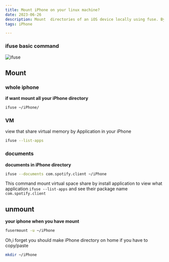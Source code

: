 ```yaml
---
title: Mount iPhone on your linux machine?
date: 2023-06-26
description: Mount  directories of an iOS device locally using fuse. By default the media directory is mounted, options allow to also mount the sandbox container of an app, an app's documents folder or even the root filesystem on jailbroken devices.
tags: iPhone

---
```


### ifuse basic command

![ifuse](https://encrypted-tbn0.gstatic.com/images?q=tbn:ANd9GcSwus5NOJT6b3oTevs05R_Up4uMvh1cfy48pA&usqp=CAU)

## Mount

### whole iphone

**if want mount all your iPhone directory**

```bash
ifuse ~/iPhone/
```

### VM

view that share virtual memory by Application in your iPhone

```bash
ifuse --list-apps
```

### documents

**documents in iPhone directory**

```bash
ifuse --documents com.spotify.client ~/iPhone
```

This command mount virtual space share by install application to view what application `ifuse --list-apps` and see their package name `com.spotify.client`

## unmount

**your iphone when you have mount**

```bash
fusermount -u ~/iPhone
```

Oh,i forget you should make iPhone directory on home if you have to copy/paste

```bash
mkdir ~/iPhone
```
